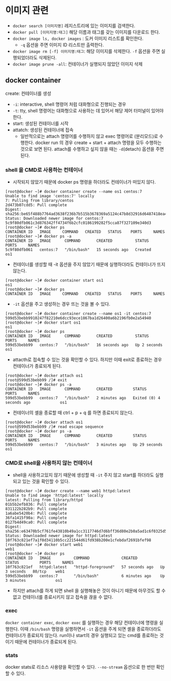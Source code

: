 # 이미지 관련
- `docker search [이미지명]` 레지스트리에 있는 이미지를 검색한다.
- `docker pull [이미지명:태그]` 해당 이름과 태그를 갖는 이미지를 다운로드 한다. 
- `docker image ls, docker images` : 도커 이미지 리스트를 확인한다. 
	- `-q` 옵션을 주면 이미지 ID 리스트만 출력한다.
- `docker image rm [-f] 이미지명:태그`: 해당 이미지를 삭제한다. `-f` 옵션을 주면 실행되었더라도 삭제된다.
- `docker image prune -all`: 컨테이너가 실행되지 않았던 이미지 삭제
## docker container
create: 컨테이너를 생성
- `-i`: interactive, shell 명령어 처럼 대화형으로 진행되는 경우
- `-t`: tty, shell 명령어는 대화형으로 사용하는 데 있어서 해당 제어 터미널이 있어야 한다. 
- start: 생성된 컨테이너를 시작
- attatch: 생성된 컨테이너에 접속
	- 일반적으로는 attach 명령어를 수행하지 않고 exec 명령어로 (분리모드)로 수행한다.
docker run 의 경우 create + start + attach 명령을 모두 수행하는 것으로 보면 된다. attach를 수행하고 싶지 않을 때는 `-d`(detach) 옵션을 주면 된다.

### shell 을 CMD로 사용하는 컨테이너
- 시작되지 않았기 때문에 docker ps 명령을 하더라도 컨테이너가 떠있지 않다.
```
[root@docker ~]# docker container create --name os1 centos:7
Unable to find image 'centos:7' locally
7: Pulling from library/centos
2d473b07cdd5: Pull complete 
Digest: sha256:be65f488b7764ad3638f236b7b515b3678369a5124c47b8d32916d6487418ea4
Status: Downloaded newer image for centos:7
5c9f80dfb061c3d876342ff4734f6b2cfc0186199282f5cca87f327109e340d3
[root@docker ~]# docker ps
CONTAINER ID   IMAGE     COMMAND   CREATED   STATUS    PORTS     NAMES
[root@docker ~]# docker ps -a
CONTAINER ID   IMAGE      COMMAND       CREATED          STATUS    PORTS     NAMES
5c9f80dfb061   centos:7   "/bin/bash"   15 seconds ago   Created             os1

```

- 컨테이너를 생성할 때 -it 옵션을 주지 않았기 때문에 실행하더라도 컨테이너가 뜨지 않는다.
```
[root@docker ~]# docker container start os1
os1
[root@docker ~]# docker ps
CONTAINER ID   IMAGE     COMMAND   CREATED   STATUS    PORTS     NAMES

```

- `-it` 옵션을 주고 생성하는 경우 뜨는 것을 볼 수 있다.
```
[root@docker ~]# docker container create --name os1 -it centos:7 
599d53bebb9910247f82210e6dcc93ece1867ba1d26400a6b2196fb0e2a54940
[root@docker ~]# docker start os1
os1
[root@docker ~]# docker ps
CONTAINER ID   IMAGE      COMMAND       CREATED          STATUS         PORTS     NAMES
599d53bebb99   centos:7   "/bin/bash"   16 seconds ago   Up 2 seconds             os1

```

- attacth로 접속할 수 있는 것을 확인할 수 있다. 하지만 이때 exit로 종료하는 경우 컨테이너가 종료되게 된다. 
```
[root@docker ~]# docker attach os1
[root@599d53bebb99 /]# exit
[root@docker ~]# docker ps -a
CONTAINER ID   IMAGE      COMMAND       CREATED         STATUS                     PORTS     NAMES
599d53bebb99   centos:7   "/bin/bash"   2 minutes ago   Exited (0) 4 seconds ago             os1

```

- 컨테이너의 셸을 종료할 때 ctrl + p + q 를 하면 종료되지 않는다. 
```
[root@docker ~]# docker attach os1
[root@599d53bebb99 /]# read escape sequence
[root@docker ~]# docker ps -a
CONTAINER ID   IMAGE      COMMAND       CREATED         STATUS          PORTS     NAMES
599d53bebb99   centos:7   "/bin/bash"   3 minutes ago   Up 29 seconds             os1

```

### CMD로 shell을 사용하지 않는 컨테이너
- shell을 사용하고있지 않기 때문에 생성할 때 `-it` 주지 않고 start를 하더라도 실행되고 있는 것을 확인할 수 있다. 
```
[root@docker ~]# docker create --name web1 httpd:latest
Unable to find image 'httpd:latest' locally
latest: Pulling from library/httpd
01b5b2efb836: Pull complete 
831122b282b9: Pull complete 
1a6abe5420b4: Pull complete 
36fa1415f90a: Pull complete 
0127b4d49ca0: Pull complete 
Digest: sha256:e63470b5cf761fe43810b49a1cc3117746d7d6bff36d80e2b0a5ad1c6f0325d5
Status: Downloaded newer image for httpd:latest
10f763c821ef7a1f0d34110b5cc221544d61fd938b200e1cfebdaf2691bfef98
[root@docker ~]# docker start web1
web1
[root@docker ~]# docker ps
CONTAINER ID   IMAGE          COMMAND              CREATED          STATUS         PORTS     NAMES
10f763c821ef   httpd:latest   "httpd-foreground"   57 seconds ago   Up 3 seconds   80/tcp    web1
599d53bebb99   centos:7       "/bin/bash"          6 minutes ago    Up 3 minutes             os1

```
- 하지만 attach를 하게 되면 shell 을 실행해놓은 것이 아니기 때문에 아무것도 할 수 없고 컨테이너를 종료시키지 않고 접속을 끊을 수 없다.
### exec
`docker container exec`, `docker exec` 를 실행하는 경우 해당 컨테이너에 명령을 실행한다. 이때 `/bin/bash` 명령을 실행하면서 `-it` 옵션을 주게 되면 셸을 종료하더라도 컨테이너가 종료되지 않는다.
run이나 start의 경우 실행되고 있는 cmd를 종료하는 것이기 때문에 컨테이너가 종료되게 된다. 

### stats
docker stats로 리소스 사용량을 확인할 수 있다. `--no-stream` 옵션으로 한 번만 확인할 수 있다. 
```

```